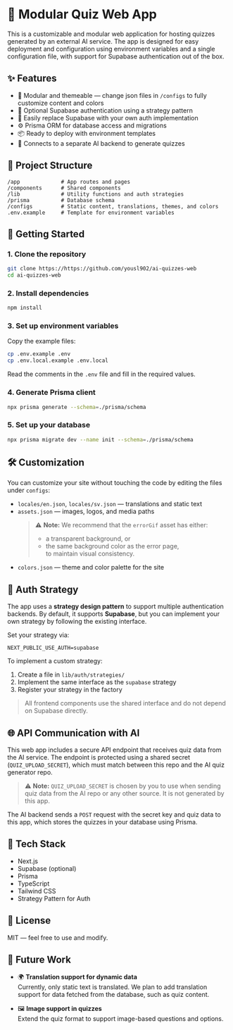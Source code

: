 # 🧠 Modular Quiz Web App

This is a customizable and modular web application for hosting quizzes generated by an external AI service. The app is designed for easy deployment and configuration using environment variables and a single configuration file, with support for Supabase authentication out of the box.

## ✨ Features

- 🔧 Modular and themeable — change json files in `/configs` to fully customize content and colors
- 🔐 Optional Supabase authentication using a strategy pattern
- 🧩 Easily replace Supabase with your own auth implementation
- ⚙️ Prisma ORM for database access and migrations
- 📦 Ready to deploy with environment templates
- 🔗 Connects to a separate AI backend to generate quizzes

## 📁 Project Structure

```
/app             # App routes and pages
/components      # Shared components
/lib             # Utility functions and auth strategies
/prisma          # Database schema
/configs         # Static content, translations, themes, and colors
.env.example     # Template for environment variables
```

## 🚀 Getting Started

### 1. Clone the repository

```bash
git clone https://https://github.com/yousl902/ai-quizzes-web
cd ai-quizzes-web
```

### 2. Install dependencies

```bash
npm install
```

### 3. Set up environment variables

Copy the example files:

```bash
cp .env.example .env
cp .env.local.example .env.local
```

Read the comments in the `.env` file and fill in the required values.


### 4. Generate Prisma client

```bash
npx prisma generate --schema=./prisma/schema
```

### 5. Set up your database

```bash
npx prisma migrate dev --name init --schema=./prisma/schema
```

## 🛠️ Customization

You can customize your site without touching the code by editing the files under `configs`:

- `locales/en.json`, `locales/sv.json` — translations and static text
- `assets.json` — images, logos, and media paths  
  > ⚠️ **Note:** We recommend that the `errorGif` asset has either:
  > - a transparent background, or  
  > - the same background color as the error page,  
  > to maintain visual consistency.
- `colors.json` — theme and color palette for the site


## 🧠 Auth Strategy

The app uses a **strategy design pattern** to support multiple authentication backends. By default, it supports **Supabase**, but you can implement your own strategy by following the existing interface.

Set your strategy via:

```env
NEXT_PUBLIC_USE_AUTH=supabase
```

To implement a custom strategy:

1. Create a file in `lib/auth/strategies/`
2. Implement the same interface as the `supabase` strategy
3. Register your strategy in the factory

> All frontend components use the shared interface and do not depend on Supabase directly.

## 🌐 API Communication with AI

This web app includes a secure API endpoint that receives quiz data from the AI service. The endpoint is protected using a shared secret (`QUIZ_UPLOAD_SECRET`), which must match between this repo and the AI quiz generator repo.

> ⚠️ **Note:** `QUIZ_UPLOAD_SECRET` is chosen by you to use when sending quiz data from the AI repo or any other source. It is not generated by this app.

The AI backend sends a `POST` request with the secret key and quiz data to this app, which stores the quizzes in your database using Prisma.

## 🧪 Tech Stack

- Next.js
- Supabase (optional)
- Prisma
- TypeScript
- Tailwind CSS
- Strategy Pattern for Auth

## 📄 License

MIT — feel free to use and modify.

## 🔮 Future Work

- 🌍 **Translation support for dynamic data**  
  Currently, only static text is translated. We plan to add translation support for data fetched from the database, such as quiz content.

- 🖼️ **Image support in quizzes**  
  Extend the quiz format to support image-based questions and options.

